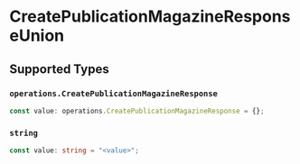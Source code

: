 # CreatePublicationMagazineResponseUnion


## Supported Types

### `operations.CreatePublicationMagazineResponse`

```typescript
const value: operations.CreatePublicationMagazineResponse = {};
```

### `string`

```typescript
const value: string = "<value>";
```

